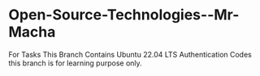 # Open-Source-Technologies--Mr-Macha
For Tasks
This Branch Contains Ubuntu 22.04 LTS Authentication Codes
this branch is for learning purpose only.
